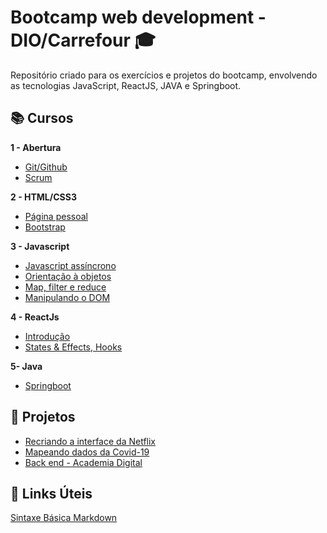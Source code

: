 # Bootcamp web development - DIO/Carrefour :mortar_board:
Repositório criado para os exercícios e projetos do bootcamp, envolvendo as tecnologias JavaScript, ReactJS, JAVA e Springboot.



## 📚 Cursos

**1 - Abertura**
  - [Git/Github](https://github.com/wesleyvelloso/bootcamp-DIOcarrefour/tree/main/introducao-GIT-GITHUB)
  - [Scrum](https://github.com/wesleyvelloso/bootcamp-DIOcarrefour/tree/main/introducao-SCRUM)

**2 - HTML/CSS3**
  - [Página pessoal](https://github.com/wesleyvelloso/bootcamp-DIOcarrefour/tree/main/HTML-CSS3)
  - [Bootstrap](https://github.com/wesleyvelloso/bootcamp-DIOcarrefour/tree/main/Bootstrap)
  
**3 - Javascript**
  - [Javascript assíncrono](https://github.com/wesleyvelloso/bootcamp-DIOcarrefour/tree/main/Javascript/async_project)
  - [Orientação à objetos](https://github.com/wesleyvelloso/bootcamp-DIOcarrefour/tree/main/Javascript/object_oriented)
  - [Map, filter e reduce](https://github.com/wesleyvelloso/bootcamp-DIOcarrefour/tree/main/Javascript/map_filter_reduce)
  - [Manipulando o DOM](https://github.com/wesleyvelloso/bootcamp-DIOcarrefour/tree/main/Javascript/DOM)

**4 - ReactJs**
  - [Introdução](https://github.com/wesleyvelloso/bootcamp-DIOcarrefour/tree/main/ReactJS/intro)
  - [States & Effects, Hooks](https://github.com/wesleyvelloso/bootcamp-DIOcarrefour/tree/main/ReactJS/States_Effects/hooks_lesson) 
  
**5- Java**
  - [Springboot]()
  

  
## 🚀 Projetos 

- [Recriando a interface da Netflix](https://github.com/wesleyvelloso/clone-netflix) 
- [Mapeando dados da Covid-19](https://github.com/wesleyvelloso/covid19-pwa)
- [Back end - Academia Digital](https://github.com/wesleyvelloso/projeto-final-academia)

## 📌 Links Úteis
[Sintaxe Básica Markdown](https://www.markdownguide.org/basic-syntax/)


